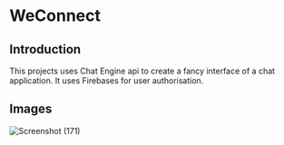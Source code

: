 # WeConnect

## Introduction

This projects uses Chat Engine api to create a fancy interface of a chat application. It uses Firebases for user authorisation.
## Images
![Screenshot (171)](https://user-images.githubusercontent.com/54507927/127436106-e14c5125-77e8-4c4f-bf70-d95e2b0e7e46.png)

